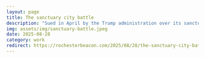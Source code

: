 ```yaml
---
layout: page
title: The sanctuary city battle
description: "Sued in April by the Trump administration over its sanctuary city policy, Rochester is not backing down: City Council this week codified the city policy. But the legal fight is far from over."
img: assets/img/sanctuary-battle.jpeg
date: 2025-08-28
category: work
redirect: https://rochesterbeacon.com/2025/08/28/the-sanctuary-city-battle/
---
```


